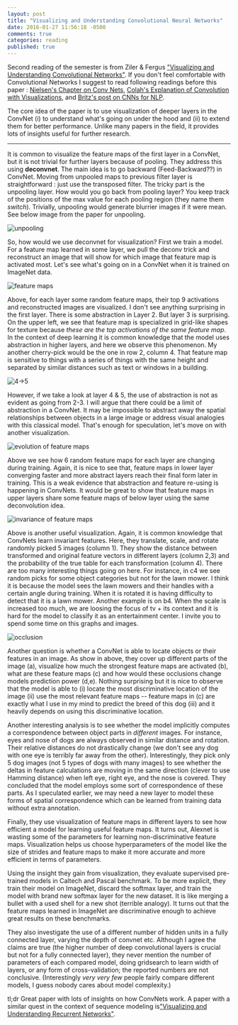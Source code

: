 ```yaml
---
layout: post
title: "Visualizing and Understanding Convolutional Neural Networks"
date: 2016-01-27 11:56:18 -0500
comments: true
categories: reading
published: true
---
```

Second reading of the semester is from Ziler & Fergus ["Visualizing and Understanding Convolutional Networks"](http://arxiv.org/pdf/1311.2901v3.pdf). If you don't feel comfortable with Convolutional Networks I suggest to read following readings before this paper :  [Nielsen's Chapter on Conv Nets](http://neuralnetworksanddeeplearning.com/chap6.html), [Colah's Explanation of Convolution with Visualizations](http://colah.github.io/posts/2014-07-Understanding-Convolutions/), and [Britz's post on CNNs for NLP](http://www.wildml.com/2015/11/understanding-convolutional-neural-networks-for-nlp/).

The core idea of the paper is to use visualization of deeper layers in the ConvNet (i) to understand what's going on under the hood and (ii) to extend them for better performance. Unlike many papers in the field, it provides lots of insights useful for further research. 

------
It is common to visualize the feature maps of the first layer in a ConvNet, but it is not trivial for further layers because of pooling. They address this using **deconvnet**. The main idea is to go backward (Feed-Backward??) in ConvNet.  Moving from unpooled maps to previous filter layer is straightforward : just use the transposed filter. The tricky part is the unpooling layer. How would you go back from pooling layer? You keep track of the positions of the max value for each pooling region (they name them *switch*).  Trivially, unpooling would generate blurrier images if it were mean. See below image from the paper for unpooling. 

![unpooling](https://dl.dropboxusercontent.com/u/13917601/unpooling.png)

So, how would we use deconvnet for visualization? First we train a model. For a feature map learned in some layer, we pull the deconv trick and reconstruct an image that will show for which image that feature map is activated most. Let's see what's going on in a ConvNet when it is trained on ImageNet data.

![feature maps](https://dl.dropboxusercontent.com/u/13917601/vis_feature_map.png)

Above, for each layer some random feature maps, their top 9 activations and reconstructed images are visualized. I don't see anything surprising in the first layer. There is some abstraction in Layer 2. But layer 3 is surprising. On the upper left, we see that feature map is specialized in grid-like shapes for texture because *these are the top activations of the same feature map*. In the context of deep learning it is common knowledge that the model uses abstraction in higher layers, and here we observe this phenomenon. My another cherry-pick would be the one in row 2, column 4. That feature map is sensitive to things with a series of things with the same height and separated by similar distances such as text or windows in a building.

![4->5](https://dl.dropboxusercontent.com/u/13917601/layer4-5.png)

However, if we take a look at layer 4 & 5, the use of abstraction is not as evident as going from 2-3. I will argue that there could be a limit of abstraction in a ConvNet. It may be impossible to abstract away the spatial relationships between objects in a large image or address visual analogies with this classical model. That's enough for speculation, let's move on with another visualization.

![evolution of feature maps](https://dl.dropboxusercontent.com/u/13917601/evolution.png)

Above we see how 6 random feature maps for each layer are changing during training. Again, it is nice to see that, feature maps in lower layer converging faster and more abstract layers reach their final form later in training. This is a weak evidence that abstraction and feature re-using is happening in ConvNets. It would be great to show that feature maps in upper layers share some feature maps of below layer using the same deconvolution idea.

![invariance of feature maps](https://dl.dropboxusercontent.com/u/13917601/invariance.png)

Above is another useful visualization. Again, it is common knowledge that ConvNets learn invariant features. Here, they translate, scale, and rotate randomly picked 5 images (column 1). They show the distance between transformed and original feature vectors in different layers (column 2,3) and the probability of the true table for each transformation (column 4). There are too many interesting things going on here. For instance, in c4 we see random picks for some object categories but not for the lawn mower. I think it is because the model sees the lawn mowers and their handles with a certain angle during training. When it is rotated it is having difficulty to detect that it is a lawn mower. Another example is on b4. When the scale is increased too much, we are loosing the focus of tv + its context and it is hard for the model to classify it as an entertainment center. I invite you to spend some time on this graphs and images. 

![occlusion](https://dl.dropboxusercontent.com/u/13917601/occlusion.png)

Another question is whether a ConvNet is able to locate objects or their features in an image. As show in above, they cover up different parts of the image (a), visualize how much the strongest feature maps are activated (b), what are these feature maps (c) and how would these occlusions change models prediction power (d,e). Nothing surprising but it is nice to observe that the model is able to (i) locate the most discriminative location of the image (ii) use the most relevant feature maps -- feature maps in (c) are exactly what I use in my mind to predict the breed of this dog (iii) and it heavily depends on using this discriminative location. 

Another interesting analysis is to see whether the model implicitly computes a correspondence between object parts in *different* images. For instance, eyes and nose of dogs are always observed in similar distance and rotation. Their relative distances do not drastically change (we don't see any dog with one eye is terribly far away from the other). Interestingly, they pick only 5 dog images (not 5 types of dogs with many images) to see whether the deltas in feature calculations are moving in the same direction (clever to use Hamming distance) when left eye, right eye, and the nose is covered. They concluded that the model employs some sort of correspondence of these parts. As I speculated earlier, we may need a new layer to model these forms of spatial correspondence which can be learned from training data without extra annotation.

Finally, they use visualization of feature maps in different layers to see how efficient a model for learning useful feature maps. It turns out, Alexnet is wasting some of the parameters for learning non-discriminative feature maps. Visualization helps us choose hyperparameters of the model like the size of strides and feature maps to make it more accurate and more efficient in terms of parameters.

Using the insight they gain from visualization, they evaluate supervised pre-trained models in Caltech and Pascal benchmark. To be more explicit, they train their model on ImageNet, discard the softmax layer, and train the model with brand new softmax layer for the new dataset. It is like merging a bullet with a used shell for a new shot (terrible analogy). It turns out that the feature maps learned in ImageNet are discriminative enough to achieve great results on these benchmarks. 

They also investigate the use of a different number of hidden units in a fully connected layer, varying the depth of convnet etc. Although I agree the claims are true (the higher number of deep convolutional layers is crucial but not for a fully connected layer), they never mention the number of parameters of each compared model, doing gridsearch to learn width of layers, or any form of cross-validation; the reported numbers are not conclusive. (Interestingly *very very few* people fairly compare different models, I guess nobody cares about model complexity.)

tl;dr Great paper with lots of insights on how ConvNets work. A paper with a similar quest in the context of sequence modeling is["Visualizing and Understanding Recurrent Networks"](http://arxiv.org/pdf/1506.02078v2.pdf).

